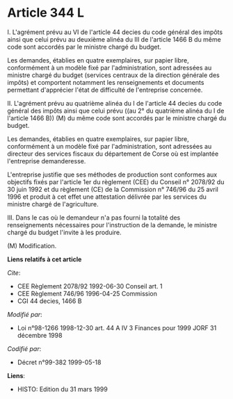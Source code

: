 # Article 344 L

I. L'agrément prévu au VI de l'article 44 decies du code général des impôts ainsi que celui prévu au deuxième alinéa du III
de l'article 1466 B du même code sont accordés par le ministre chargé du budget.

Les demandes, établies en quatre exemplaires, sur papier libre, conformément à un modèle fixé par l'administration, sont
adressées au ministre chargé du budget (services centraux de la direction générale des impôts) et comportent notamment les
renseignements et documents permettant d'apprécier l'état de difficulté de l'entreprise concernée.

II. L'agrément prévu au quatrième alinéa du I de l'article 44 decies du code général des impôts ainsi que celui prévu ((au 2°
du quatrième alinéa du I de l'article 1466 B)) (M) du même code sont accordés par le ministre chargé du budget.

Les demandes, établies en quatre exemplaires, sur papier libre, conformément à un modèle fixé par l'administration, sont
adressées au directeur des services fiscaux du département de Corse où est implantée l'entreprise demanderesse.

L'entreprise justifie que ses méthodes de production sont conformes aux objectifs fixés par l'article 1er du règlement (CEE)
du Conseil n° 2078/92 du 30 juin 1992 et du règlement (CE) de la Commission n° 746/96 du 25 avril 1996 et produit à cet effet
une attestation délivrée par les services du ministre chargé de l'agriculture.

III. Dans le cas où le demandeur n'a pas fourni la totalité des renseignements nécessaires pour l'instruction de la demande,
le ministre chargé du budget l'invite à les produire.

(M) Modification.

**Liens relatifs à cet article**

_Cite_:

  - CEE Règlement 2078/92 1992-06-30 Conseil art. 1
  - CEE Règlement 746/96 1996-04-25 Commission
  - CGI 44 decies, 1466 B

_Modifié par_:

  - Loi n°98-1266 1998-12-30 art. 44 A IV 3 Finances pour 1999 JORF 31 décembre 1998

_Codifié par_:

  - Décret n°99-382 1999-05-18

**Liens**:

  - HISTO: Edition du 31 mars 1999
